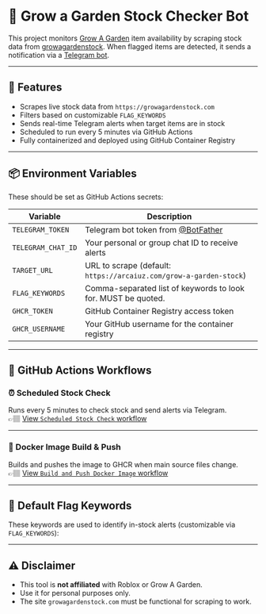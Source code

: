 # 🌱 Grow a Garden Stock Checker Bot

This project monitors [Grow A Garden](https://www.roblox.com/games/126884695634066/Grow-a-Garden) item availability by scraping stock data from [growagardenstock](https:/growagardenstock.com). When flagged items are detected, it sends a notification via a [Telegram bot](https://telegram.me/BotFather).

---

## 🚀 Features

- Scrapes live stock data from `https://growagardenstock.com`
- Filters based on customizable `FLAG_KEYWORDS`
- Sends real-time Telegram alerts when target items are in stock
- Scheduled to run every 5 minutes via GitHub Actions
- Fully containerized and deployed using GitHub Container Registry

---

## 📦 Environment Variables

These should be set as GitHub Actions secrets:

| Variable           | Description                                                              |
|--------------------|--------------------------------------------------------------------------|
| `TELEGRAM_TOKEN`   | Telegram bot token from [@BotFather](https://telegram.me/BotFather)      |
| `TELEGRAM_CHAT_ID` | Your personal or group chat ID to receive alerts                         |
| `TARGET_URL`       | URL to scrape (default: `https://arcaiuz.com/grow-a-garden-stock`)       |
| `FLAG_KEYWORDS`    | Comma-separated list of keywords to look for. MUST be quoted.                             |
| `GHCR_TOKEN`       | GitHub Container Registry access token                                   |
| `GHCR_USERNAME`    | Your GitHub username for the container registry                          |

---

## 📂 GitHub Actions Workflows

### ⏰ Scheduled Stock Check

Runs every 5 minutes to check stock and send alerts via Telegram.  
👉🏽 [View `Scheduled Stock Check` workflow](https://github.com/asbarron/grow-a-garden-bot/blob/main/.github/workflows/scheduled-check.yaml)

---

### 🐳 Docker Image Build & Push

Builds and pushes the image to GHCR when main source files change.  
👉🏽 [View `Build and Push Docker Image` workflow](https://github.com/asbarron/grow-a-garden-bot/blob/main/.github/workflows/build-and-push.yaml)

---

## 🎯 Default Flag Keywords

These keywords are used to identify in-stock alerts (customizable via `FLAG_KEYWORDS`):


---

## ⚠️ Disclaimer

- This tool is **not affiliated** with Roblox or Grow A Garden.
- Use it for personal purposes only.
- The site `growagardenstock.com` must be functional for scraping to work.
